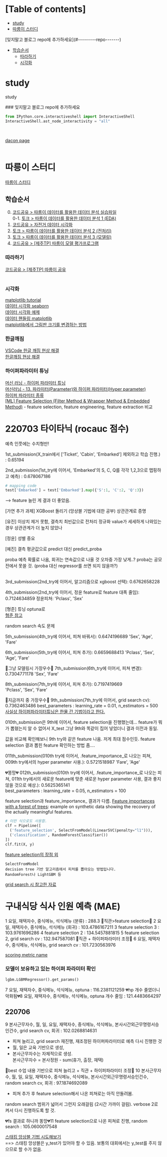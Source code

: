 # [Table of contents]
- [study](#study)
- [따릉이 스터디](#-------)
<!--->[잊지말고 블로그 repo에 추가하세요](#---------repo-------)<!--->
  * [학습순서](#----)
    + [따라하기](#----)
    + [시각화](#---)

# study
study
<br>

<!--->### 잊지말고 블로그 repo에 추가하세요<!--->


```python
from IPython.core.interactiveshell import InteractiveShell
InteractiveShell.ast_node_interactivity = "all"
```
<br>

[dacon page](https://dacon.io/competitions/official/235869/codeshare/4252?page=1&dtype=recent) <br>
<br>

# 따릉이 스터디
[따릉이 스터디](https://dacon.io/competitions/open/235576/overview/description) <br>

## 학습순서
0. [코드공유 > 따릉이 데이터를 활용한 데이터 분석 실습파일](https://dacon.io/competitions/open/235576/codeshare/1276?page=1&dtype=recent)<br>
0-1. [토크 > 따릉이 데이터를 활용한 데이터 분석 1 (EDA)](https://dacon.io/competitions/open/235576/talkboard/401060?page=1&dtype=recent) <br>
1. [코드공유 > 자전거 데이터 시각화](https://dacon.io/competitions/open/235576/codeshare/617?page=1&dtype=recent) <br>
2. [토크 > 따릉이 데이터를 활용한 데이터 분석 2 (전처리)](https://dacon.io/competitions/open/235576/talkboard/401061?page=1&dtype=recent) <br>
3. [토크 > 따릉이 데이터를 활용한 데이터 분석 3 (모델링)](https://dacon.io/competitions/open/235576/talkboard/401062?page=1&dtype=recent) <br>
4. [코드공유 > [제주TP] 따릉이 모델 평가프로그램](https://dacon.io/competitions/open/235576/codeshare/1545?page=1&dtype=recent) <br>

### 따라하기
[코드공유 > [제주TP] 따릉이 공유](https://dacon.io/competitions/open/235576/codeshare/1535?page=1&dtype=recent) <br>
<br>


### 시각화
[matplotlib tutorial](https://wikidocs.net/book/5011) <br>
[데이터 시각화 seaborn](https://wikidocs.net/86290) <br>
[데이터 시각화 예제](https://m.blog.naver.com/icbanq/222056484058) <br>
[데이터 핸들링 matplotlib](https://cool24151.tistory.com/16) <br>
[matplotlib에서 그림판 크기를 변경하는 방법](https://www.delftstack.com/ko/howto/matplotlib/how-to-change-the-figure-size-in-matplotlib/) <br>

### 한글깨짐
[VSCode 한글 깨짐 현상 해결](https://apple-py.tistory.com/entry/%EC%9B%8C%EB%93%9C-%ED%81%B4%EB%9D%BC%EC%9A%B0%EB%93%9C%EB%A5%BC-%ED%99%9C%EC%9A%A9%ED%95%9C-%EB%A6%AC%EB%B7%B0-%EB%8D%B0%EC%9D%B4%ED%84%B0-%EC%8B%9C%EA%B0%81%ED%99%94-%ED%94%84%EB%A1%9C%EC%A0%9D%ED%8A%B8-%EC%A0%9C-1%ED%8E%B8-Visual-Studio-Code%EC%97%90%EC%84%9C-Jupyter-Notebook-%EC%82%AC%EC%9A%A9%ED%95%98%EA%B8%B0) <br>
[한글깨짐 현상 해결](https://itisik.tistory.com/114)

### 하이퍼파라미터 튜닝
[머신 러닝 - 하이퍼 파라미터 튜닝](https://velog.io/@skarb4788/%EB%A8%B8%EC%8B%A0-%EB%9F%AC%EB%8B%9D-%ED%95%98%EC%9D%B4%ED%8D%BC-%ED%8C%8C%EB%9D%BC%EB%AF%B8%ED%84%B0-%ED%8A%9C%EB%8B%9D) <br>
[머신러닝 - 13. 파라미터(Parameter)와 하이퍼 파라미터(Hyper parameter)](https://bkshin.tistory.com/entry/%EB%A8%B8%EC%8B%A0%EB%9F%AC%EB%8B%9D-13-%ED%8C%8C%EB%9D%BC%EB%AF%B8%ED%84%B0Parameter%EC%99%80-%ED%95%98%EC%9D%B4%ED%8D%BC-%ED%8C%8C%EB%9D%BC%EB%AF%B8%ED%84%B0Hyper-parameter) <br>
[하이퍼 파라미터 종류](http://blog.skby.net/%ED%95%98%EC%9D%B4%ED%8D%BC%ED%8C%8C%EB%9D%BC%EB%AF%B8%ED%84%B0-hyperparameter/) <br>
[[ML] Feature Selection (Filter Method & Wrapper Method & Embedded Method)](https://wooono.tistory.com/249) - feature selection, feature engineering, feature extraction 비교<br>

# 220703 타이타닉 (rocauc 점수)
예측 인풋에는 수치형만! <br>

1st_submission(X_train에서 ['Ticket', 'Cabin', 'Embarked'] 제외하고 학습 진행.) : 0.65194 <br>

2nd_submission(1st_try에 이어서, 'Embarked'의 S, C, Q를 각각 1,2,3으로 맵핑하고 예측) : 0.678067186 <br>

```python
# mapping code
test['Embarked'] = test['Embarked'].map({'S':1, 'C':2, 'Q':3})
```

--> feature 늘린 게 결과 더 좋았음.

[가연 추가 과제]
XGBoost 돌리기 (앙상블 기법에 대한 공부)
상관관계로 증명

[유진]
이상치 제거 못함, 결측치 최빈값으로
전처리 정규화
value가 세세하게 나와있는 경우 상관관계가 더 높지 않았나

[정윤]
성별 중요

[예진]
결측 평균값으로
predict 대신 predict_proba

proba 예측 확률로 나옴, 회귀는 연속값으로 나올 것
오차중 가장 낮게..?
proba는 공모전에서 못쓸 것. (proba 대신 regressor를 쓰면 되지 않을까?)
<br>
<br>

3rd_submission(2nd_try에 이어서, 알고리즘으로 xgboost 선택): 0.6762658228 <br>

4th_submission(2nd_try에 이어서, 정윤 feature로 feature 대폭 줄임): 0.7124634859
정윤피쳐: 'Pclass', 'Sex'

[형준]
튜닝 optuna로 <br>
[형준 참고](https://velog.io/@lsmmay322/%ED%83%80%EC%9D%B4%ED%83%80%EB%8B%89-%EC%A0%9C%EB%8C%80%EB%A1%9C-%EB%B6%84%EC%84%9D%ED%95%B4%EB%B3%B4%EA%B8%B0#%EC%83%81%EA%B4%80%EA%B3%84%EC%88%98correlation) <br>

random search 속도 문제

5th_submission(4th_try에 이어서, 피쳐 바꿔서): 0.6474196689
'Sex', 'Age', 'Fare'

6th_submission(5th_try에 이어서, 피쳐 추가): 0.6659688413
'Pclass', 'Sex', 'Age', 'Fare'

💛그냥 모델링시 가장우수💛 7th_submission(6th_try에 이어서, 피쳐 변경): 0.7304771178
'Sex', 'Fare'

8th_submission(7th_try에 이어서, 피쳐 추가): 0.7197419669	
'Pclass', 'Sex', 'Fare'

💛지금까지 중 가장우수💛 9th_submission(7th_try에 이어서, grid search cv): 0.7362463486
best_parameters : learning_rate = 0.01, n_estimators = 500
[사실상 하이퍼파라미터튜닝은 한물 간 기법이라고 한다.](https://koreapy.tistory.com/940) <br>

010th_submission은 9th에 이어서, feature selection을 진행했는데... feature가 뭐가 뽑혔는지 알 수 없어서 X_test 그냥 9th와 똑같이 집어 넣었더니 결과 이전과 동일.

값을 비교해 확인해보니 9th try와 같은 feature 나옴. 저게 최대 점수인듯.
feature selection 결과 뽑힌 feature 확인하는 방법 좀....


011th_submission(010th try에 이어서, .feature_importance_로 나오는 피쳐, 009th try에서의 hyper parameter 사용.): 0.5721518987
'Fare', 'Age'

💔똥망💔 012th_submission(010th try에 이어서, .feature_importance_로 나오는 피쳐, 011th try에서의 새로운 feature에 맞춘 새로운 hyper parameter 사용, 결과 좋지 않을 것으로 예상.): 0.5625365141	
best_parameters : learning_rate = 0.05, n_estimators = 100

feature selection과 feature_importance_ 결과가 다름.
[Feature importances with a forest of trees](https://scikit-learn.org/stable/auto_examples/ensemble/plot_forest_importances.html#sphx-glr-auto-examples-ensemble-plot-forest-importances-py): example on synthetic data showing the recovery of the actually meaningful features.

```python
# 이런 식으로도 사용함.
clf = Pipeline([
  ('feature_selection', SelectFromModel(LinearSVC(penalty="l1"))),
  ('classification', RandomForestClassifier())
])
clf.fit(X, y)
```

[feature selection의 장점 외](https://subinium.github.io/feature-selection/) <br>
```
SelectFromModel
decision tree 기반 알고리즘에서 피처를 뽑아오는 방법입니다.
RandomForest나 LightGBM 등
```

[grid search 시 참고한 자료](https://blog.naver.com/PostView.nhn?isHttpsRedirect=true&blogId=healingview&logNo=221244848751&parentCategoryNo=&categoryNo=&viewDate=&isShowPopularPosts=false&from=postView)

# 구내식당 식사 인원 예측 (MAE)
1 요일, 재택자수, 중식메뉴, 석식메뉴 (분류) : 288.3
💛직관>feature selection💛 2 요일, 재택자수, 중식메뉴, 석식메뉴 (회귀) : 103.4786167211
3 feature selection 3 : 103.9761696286
4 feature selection 2 : 134.5457881815
5 feature selection 2, grid search cv : 132.947587081
💛직관 + 하이퍼파라미터 조정💛 6 요일, 재택자수, 중식메뉴, 석식메뉴, grid search cv : 101.7230563976

[scoring metric name](https://scikit-learn.org/stable/modules/model_evaluation.html#scoring-parameter) <br>

### 모델이 보유하고 있는 하이퍼 파라미터 확인
```python
lgbm.LGBMRegressor().get_params()
```

7 요일, 재택자수, 중식메뉴, 석식메뉴, optuna : 116.2381121259
💔hp 개수 줄였더니 악화됨💔8 요일, 재택자수, 중식메뉴, 석식메뉴, optuna 개수 줄임 : 121.4483664297
<br>


## 220706
9 본사근무자수, 월, 일, 요일, 재택자수, 중식메뉴, 석식메뉴, 본사시간외근무명령서승인건수, grid search cv, 회귀 : 102.0268814631 <br>
- 피쳐 늘리고, grid search 재진행, 재조정된 하이퍼파라미터로 예측 다시 진행한 것 <br>
- 월, 일은 교육 기반으로 생성, <br>
- 본사근무자수는 자체적으로 생성. <br>
본사근무자수 = 본사정원 - sum(휴가, 출장, 재택) <br>


💛best 수업 내용 기반으로 피쳐 늘리고 + 직관 + 하이퍼파라미터 조정💛 10 본사근무자수, 월, 일, 요일, 재택자수, 중식메뉴, 석식메뉴, 본사시간외근무명령서승인건수, random search cv, 회귀 : 97.1874692089 <br>

- 피쳐 추가 후 feature selection해서 나온 피쳐로는 아직 안돌려봄. <br>

random search 범위가 넓어서 그런지 오래걸림 (2시간 가까이 걸림). verbose 2로 켜서 다시 진행하도록 할 것. <br>


💔fs 결과로 하니까 똥망💔11 feature selection으로 나온 피쳐로 진행, random search : 105.0600017548 <br>

[스태킹 앙상블 기법 시도해보기](https://lsjsj92.tistory.com/558) <br>
==> 스태킹 앙상블은 y_test가 있어야 할 수 있음. 보통의 대회에서는 y_test를 주지 않으므로 할 수가 없음.
